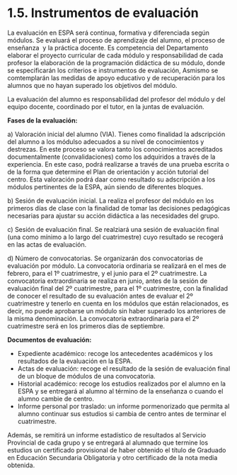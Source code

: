 
# 1.5. Instrumentos de evaluación

La evaluación en ESPA será continua, formativa y diferenciada según módulos. Se evaluará el proceso de aprendizaje del alumno, el proceso de enseñanza  y la práctica docente. Es competencia del Departamento elaborar el proyecto curricular de cada módulo y responsabilidad de cada profesor la elaboración de la programación didáctica de su módulo, donde se especificarán los criterios e instrumentos de evaluación, Asmismo se comtemplarán las medidas de apoyo educativo y de recuperación para los alumnos que no hayan superado los objetivos del módulo.

La evaluación del alumno es responsabilidad del profesor del módulo y del equipo docente, coordinado por el tutor, en la juntas de evaluación.

**Fases de la evaluación:**

a) Valoración inicial del alumno (VIA). Tienes como finalidad la adscripción del alumno a los módulso adecuados a su nivel de conocimientos y destrezas. En este proceso se valora tanto los conocimientos acreditados documentalmente (convalidaciones) como los adquiridos a través de la experiencia. En este caso, podrá realizarse a través de una prueba escrita o de la forma que determine el Plan de orientación y acción tutorial del centro. Esta valoración podrá daar como resultado su adscripción a los módulos pertinentes de la ESPA, aún siendo de diferentes bloques.

b) Sesión de evaluación inicial. La realiza el profesor del módulo en los primeros días de clase con la finalidad de tomar las decisiones pedagógicas necesarias para ajustar su acción didáctica a las necesidades del grupo.

c) Sesión de evaluación final. Se realziará una sesión de evaluación final (una como mínimo a lo largo del cuatrimestre) cuyo resultado se recogerá en las actas de evaluación.

d) Número de convocatorias. Se organizarán dos convocatorias de evaluación por módulo. La convocatoria ordinaria se realizará en el mes de febrero, para el 1º cuatrimestre, y el junio para el 2º cuatrimestre. La convocatoria extraordinaria se realiza en junio, antes de la sesión de evaluación final del 2º cuatrimestre, para el 1º cuatrimestre, con la finalidad de conocer el resultado de su evaluación antes de evaluar el 2º cuatrimestre y tenerlo en cuenta en los módulos que están relacionados, es decir, no puede aprobarse un módulo sin haber superado los anteriores de la misma denominación. La convocatoria extraordinaria para el 2º cuatrimestre será en los primeros días de septiembre.

**Documentos de evaluación:**

- Expediente académico: recoge los antecedentes académicos y los resultados de la evaluación en la ESPA.
- Actas de evaluación: recoge el resultado de la sesión de evaluación final de un bloque de módulos de una convocatoria.
- Historial académico: recoge los estudios realizados por el alumno en la ESPA y se entregará al alumno al término de la enseñanza o cuando el alumno cambie de centro.
- Informe personal por traslado: un informe pormenorizado que permita al alumno continuar sus estudios si cambia de centro antes de terminar el cuatrimestre.

Además, se remitirá un informe estadístico de resultados al Servicio Provincial de cada grupo y se entregará al alumnado que termine los estudios un certificado provisional de haber obtenido el título de Graduado en Educación Secundaria Obligatoria y otro certificado de la nota media obtenida.

